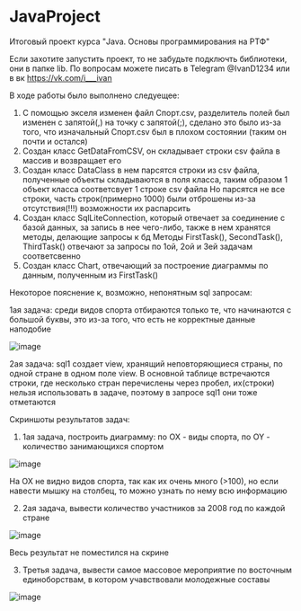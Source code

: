 # JavaProject
Итоговый проект курса "Java. Основы программирования на РТФ"

Если захотите запустить проект, то не забудьте подключть библиотеки, они в папке lib.
По вопросам можете писать в Telegram @IvanD1234 или в вк https://vk.com/i___ivan

В ходе работы было выполнено следуещее:
1) С помощью экселя изменен файл Спорт.csv, разделитель полей был изменен с запятой(,) на точку с запятой(;), сделано это было из-за того, что изначальный Спорт.csv был в плохом состоянии (таким он почти и остался)
2) Создан класс GetDataFromCSV, он складывает строки csv файла в массив и возвращает его
3) Создан класс DataClass в нем парсятся строки из csv файла, полученные объекты складываются в поля класса, таким образом 1 объект класса соответсвует 1 строке csv файла
Но парсятся не все строки, часть строк(примерно 1000) были отброшены из-за отсутствия(!!!) возможности их распарсить
4) Создан класс SqlLiteConnection, который отвечает за соединение с базой данных, за запись в нее чего-либо, также в нем хранятся методы, делающие запросы к бд
Методы FirstTask(), SecondTask(), ThirdTask() отвечают за запросы по 1ой, 2ой и 3ей задачам соответсвенно
5) Создан класс Chart, отвечающий за построение диаграммы по данным, полученным из FirstTask()

Некоторое пояснение к, возможно, непонятным sql запросам:

1ая задача: среди видов спорта отбираются только те, что начинаются с большой буквы, это из-за того, что есть не корректные данные наподобие

![image](https://user-images.githubusercontent.com/84563445/147372826-ab9fb644-12c9-4da0-a942-80a18cd2ea81.png)

2ая задача: sql1 создает view, хранящий неповторяющиеся страны, по одной стране в одном поле view. В основной таблице встречаются строки, где несколько стран перечислены через пробел, их(строки) нельзя использовать в задаче, поэтому в запросе sql1 они тоже отметаются


Скриншоты результатов задач:
1) 1ая задача, построить диаграмму: по OX - виды спорта, по OY - количество занимающихся спортом

![image](https://user-images.githubusercontent.com/84563445/147373014-7e2353e8-e4ed-416e-b41d-83cbe47ff0ea.png)

На OX не видно видов спорта, так как их очень много (>100), но если навести мышку на столбец, то можно узнать по нему всю информацию

2) 2ая задача, вывести количество участников за 2008 год по каждой стране

![image](https://user-images.githubusercontent.com/84563445/147373048-8918b6bd-5711-4367-9f80-c40d89cd9bbe.png)

Весь результат не поместился на скрине

3) Третья задача, вывести самое массовое мероприятие по восточным единоборствам, в котором учавствовали молодежные составы

![image](https://user-images.githubusercontent.com/84563445/147373116-b0efa556-5832-4fea-ab73-cf3e06ce0433.png)






